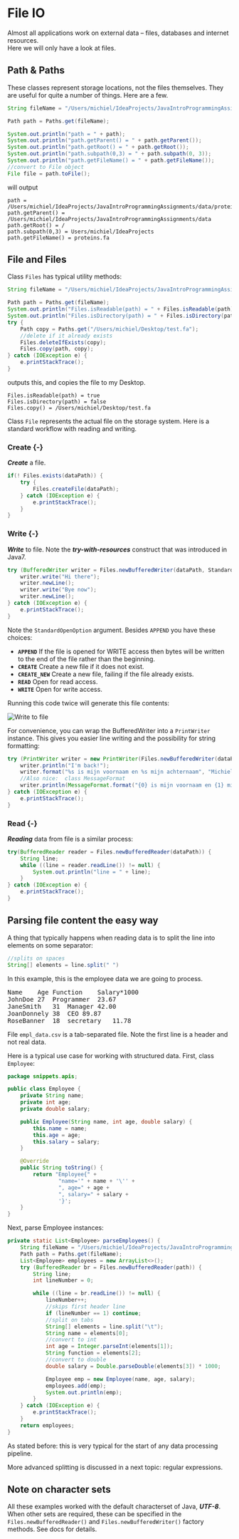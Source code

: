 # File IO

Almost all applications work on external data – files, databases and internet resources.  
Here we will only have a look at files. 

## Path & Paths

These classes represent storage locations, not the files themselves. They are useful for quite a number of things. Here are a few.

```java
String fileName = "/Users/michiel/IdeaProjects/JavaIntroProgrammingAssignments/data/proteins.fa";

Path path = Paths.get(fileName);

System.out.println("path = " + path);
System.out.println("path.getParent() = " + path.getParent());
System.out.println("path.getRoot() = " + path.getRoot());
System.out.println("path.subpath(0,3) = " + path.subpath(0, 3));
System.out.println("path.getFileName() = " + path.getFileName());
//convert to File object
File file = path.toFile();
```

will output

```
path = /Users/michiel/IdeaProjects/JavaIntroProgrammingAssignments/data/proteins.fa
path.getParent() = /Users/michiel/IdeaProjects/JavaIntroProgrammingAssignments/data
path.getRoot() = /
path.subpath(0,3) = Users/michiel/IdeaProjects
path.getFileName() = proteins.fa
```

## File and Files

Class `Files` has typical utility methods:

```java
String fileName = "/Users/michiel/IdeaProjects/JavaIntroProgrammingAssignments/data/proteins.fa";

Path path = Paths.get(fileName);
System.out.println("Files.isReadable(path) = " + Files.isReadable(path));
System.out.println("Files.isDirectory(path) = " + Files.isDirectory(path));
try {
    Path copy = Paths.get("/Users/michiel/Desktop/test.fa");
    //delete if it already exists
    Files.deleteIfExists(copy);
    Files.copy(path, copy);
} catch (IOException e) {
    e.printStackTrace();
}
```

outputs this, and copies the file to my Desktop.

```
Files.isReadable(path) = true
Files.isDirectory(path) = false
Files.copy() = /Users/michiel/Desktop/test.fa
```

Class `File` represents the actual file on the storage system. Here is a standard workflow with reading and writing.

### Create {-}
**_Create_** a file.

```java
if(! Files.exists(dataPath)) {
    try {
        Files.createFile(dataPath);
    } catch (IOException e) {
        e.printStackTrace();
    }
}
```

### Write {-}
**_Write_** to file. Note the **_try-with-resources_** construct that was introduced in Java7.

```java
try (BufferedWriter writer = Files.newBufferedWriter(dataPath, StandardOpenOption.APPEND)) {
    writer.write("Hi there");
    writer.newLine();
    writer.write("Bye now");
    writer.newLine();
} catch (IOException e) {
    e.printStackTrace();
}
```

Note the `StandardOpenOption` argument. Besides `APPEND` you have these choices:

- **`APPEND`** If the file is opened for WRITE access then bytes will be written to the end of the file rather than the beginning.
- **`CREATE`** Create a new file if it does not exist.
- **`CREATE_NEW`** Create a new file, failing if the file already exists.
- **`READ`** Open for read access.
- **`WRITE`** Open for write access.

Running this code twice will generate this file contents:

![Write to file](03_apis/figures/write_to_file.png)

For convenience, you can wrap the BufferedWriter into a `PrintWriter` instance. This gives you easier line writing and the possibility for string formatting:

```java
try (PrintWriter writer = new PrintWriter(Files.newBufferedWriter(dataPath, StandardOpenOption.APPEND))) {
    writer.println("I'm back!");
    writer.format("%s is mijn voornaam en %s mijn achternaam", "Michiel", "Noback");
    //Also nice:  class MessageFormat
    writer.println(MessageFormat.format("{0} is mijn voornaam en {1} mijn achternaam", "Jan", "Jansen"));
} catch (IOException e) {
    e.printStackTrace();
}
```

### Read {-}

**_Reading_** data from file is a similar process:

```java
try(BufferedReader reader = Files.newBufferedReader(dataPath)) {
    String line;
    while ((line = reader.readLine()) != null) {
        System.out.println("line = " + line);
    }
} catch (IOException e) {
    e.printStackTrace();
}
```

## Parsing file content the easy way 

A thing that typically happens when reading data is to split the line into elements on some separator:

```java
//splits on spaces
String[] elements = line.split(" ")
```

In this example, this is the employee data we are going to process. 

<pre class="console_out">
Name	Age	Function	Salary*1000
JohnDoe	27	Programmer	23.67
JaneSmith	31	Manager	42.00
JoanDonnely	38	CEO	89.87
RoseBanner	18	secretary	11.78
</pre>

File `empl_data.csv` is a tab-separated file. Note the first line is a header and not real data.

Here is a typical use case for working with structured data. First, class `Employee`:

```java
package snippets.apis;

public class Employee {
    private String name;
    private int age;
    private double salary;

    public Employee(String name, int age, double salary) {
        this.name = name;
        this.age = age;
        this.salary = salary;
    }

    @Override
    public String toString() {
        return "Employee{" +
                "name='" + name + '\'' +
                ", age=" + age +
                ", salary=" + salary +
                '}';
    }
}
```

Next, parse Employee instances:

```java
private static List<Employee> parseEmployees() {
    String fileName = "/Users/michiel/IdeaProjects/JavaIntroProgrammingAssignments/data/empl_data.csv";
    Path path = Paths.get(fileName);
    List<Employee> employees = new ArrayList<>();
    try (BufferedReader br = Files.newBufferedReader(path)) {
        String line;
        int lineNumber = 0;

        while ((line = br.readLine()) != null) {
            lineNumber++;
            //skips first header line
            if (lineNumber == 1) continue;
            //split on tabs
            String[] elements = line.split("\t");
            String name = elements[0];
            //convert to int
            int age = Integer.parseInt(elements[1]);
            String function = elements[2];
            //convert to double
            double salary = Double.parseDouble(elements[3]) * 1000;

            Employee emp = new Employee(name, age, salary);
            employees.add(emp);
            System.out.println(emp);
        }
    } catch (IOException e) {
        e.printStackTrace();
    }
    return employees;
}
```

As stated before: this is very typical for the start of any data processing pipeline.

More advanced splitting is discussed in a next topic: regular expressions.

## Note on character sets

All these examples worked with the default characterset of Java, **_UTF-8_**. When other sets are required, these can be specified in the `Files.newBufferedReader()` and `Files.newBufferedWriter()` factory methods. See docs for details.


